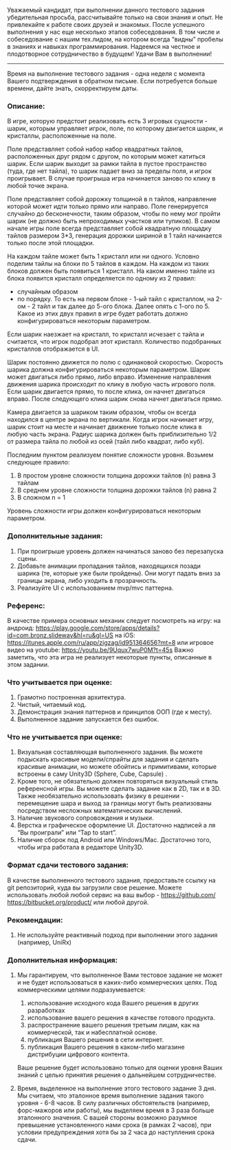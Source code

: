 Уважаемый кандидат, при выполнении данного тестового задания убедительная просьба, рассчитывайте только на свои знания и опыт. Не привлекайте к работе своих друзей и знакомых. После успешного выполнения у нас еще несколько этапов собеседования. В том числе и собеседование с нашим тех.лидом, на котором всегда “видны” пробелы в знаниях и навыках программирования.
Надеемся на честное и плодотворное сотрудничество в будущем!
Удачи Вам в выполнении!
___

Время на выполнение тестового задания - одна неделя с момента Вашего подтверждения в обратном письме.
Если потребуется больше времени, дайте знать, скорректируем даты.

### Описание:

В игре, которую предстоит реализовать есть 3 игровых сущности - шарик, которым управляет игрок, поле, по которому двигается шарик, и кристаллы, расположенные на поле.

Поле представляет собой набор набор квадратных тайлов, расположенных друг рядом с другом, по которым может катиться шарик. Если шарик выходит за рамки тайла в пустое пространство (туда, где нет тайла), то шарик падает вниз за пределы поля, и игрок проигрывает. В случае проигрыша игра начинается заново по клику в любой точке экрана.

Поле представляет собой дорожку толщиной в n тайлов, направление которой может идти только прямо или направо. Поле генерируется случайно до бесконечности, таким образом, чтобы по нему мог пройти шарик (не должно быть непроходимых участков или тупиков). В самом начале игры поле всегда представляет собой квадратную площадку тайлов размером 3*3, генерация дорожки шириной в 1 тайл начинается только после этой площадки.

На каждом тайле может быть 1 кристалл или ни одного. Условно поделим тайлы на блоки по 5 тайлов в каждом. На каждом из таких блоков должен быть появиться 1 кристалл. На каком именно тайле из блока появится кристалл определяется по одному из 2 правил:
- случайным образом
- по порядку. То есть на первом блоке - 1-ый тайл с кристаллом, на 2-ом - 2 тайл и так далее до 5-ого блока. Далее опять с 1-ого по 5.
Какое из этих двух правил в игре будет работать должно конфигурироваться некоторым параметром.

Если шарик наезжает на кристалл, то кристалл исчезает с тайла и считается, что игрок подобрал этот кристалл. Количество подобранных кристаллов отображается в UI.

Шарик постоянно движется по полю с одинаковой скоростью. Скорость шарика должна конфигурироваться некоторым параметром. Шарик может двигаться либо прямо, либо вправо. Изменение направления движения шарика происходит по клику в любую часть игрового поля. Если шарик двигается прямо, то после клика, он начнет двигаться вправо. После следующего клика шарик снова начнет двигаться прямо.

Камера двигается за шариком таким образом, чтобы он всегда находился в центре экрана по вертикали. Когда игрок начинает игру, шарик стоит на месте и начинает движение только после клика в любую часть экрана. Радиус шарика должен быть приблизительно 1/2 от размера тайла по любой из осей (тайл либо квадрат, либо куб).

Последним пунктом реализуем понятие сложности уровня. Возьмем следующее правило:
1. В простом уровне сложности толщина дорожки тайлов (n) равна 3 тайлам
2. В среднем уровне сложности толщина дорожки тайлов (n) равна 2
3. В сложном n = 1

Уровень сложности игры должен конфигурироваться некоторым параметром.

### Дополнительные задания:
1. При проигрыше уровень должен начинаться заново без перезапуска сцены.
2. Добавьте анимации пропадания тайлов, находящихся позади шарика (те, которые уже были пройдены). Они могут падать вниз за границы экрана, либо уходить в прозрачность.
3. Реализуйте UI с использованием mvp/mvc паттерна.

### Референс:
В качестве примера основных механик следует посмотреть на игру:
на андроид: https://play.google.com/store/apps/details?id=com.bronz.slideway&hl=ru&gl=US
на iOS: https://itunes.apple.com/ru/app/zigzag/id951364656?mt=8
или игровое видео на youtube: https://youtu.be/9Uqux7wuP0M?t=45s
Важно заметить, что эта игра не реализует некоторые пункты, описанные в этом задании.

### Что учитывается при оценке:
1. Грамотно построенная архитектура.
2. Чистый, читаемый код.
3. Демонстрация знания паттернов и принципов ООП (где к месту).
4. Выполненное задание запускается без ошибок.

### Что не учитывается при оценке:
1. Визуальная составляющая выполненного задания. Вы можете подыскать красивые модели/спрайты для задания и сделать красивые анимации, но можете обойтись и примитивами, которые встроены в саму Unity3D (Sphere, Cube, Capsule) .
2. Кроме того, не обязательно должен повторяться визуальный стиль референсной игры. Вы можете сделать задание как в 2D, так и в 3D. Также необязательно использовать физику в решении - перемещение шара и выход за границы могут быть реализованы посредством несложных математических вычислений.
3. Наличие звукового сопровождения и музыки.
4. Верстка и графическое оформление UI. Достаточно надписей а ля “Вы проиграли” или “Tap to start”.
5. Наличие сборок под Android или Windows/Mac. Достаточно того, чтобы игра работала в редакторе Unity3D.

### Формат сдачи тестового задания:
В качестве выполненного тестового задания, предоставьте ссылку на git репозиторий, куда вы загрузили свое решение. Можете использовать любой любой сервис на ваш выбор - https://github.com/ https://bitbucket.org/product/ или любой другой.

### Рекомендации:
1. Не используйте реактивный подход при выполнении этого задания (например, UniRx)

### Дополнительная информация:
1. Мы гарантируем, что выполненное Вами тестовое задание не может и не будет использоваться в каких-либо коммерческих целях. Под коммерческими целями подразумевается:
	1. использование исходного кода Вашего решения в других разработках
	1. использование вашего решения в качестве готового продукта.
	1. распространение вашего решения третьим лицам, как на коммерческой, так и набесплатной основе.
	1. публикация Вашего решения в сети интернет.
	1. публикация Вашего решения в каком-либо магазине дистрибуции цифрового контента.
	
	Ваше решение будет использовано только для оценки уровня Ваших знаний с целью принятия решения о дальнейшем сотрудничестве.
1. Время, выделенное на выполнение этого тестового задание 3 дня. Мы считаем, что эталонное время выполнение задания такого уровня - 6-8 часов. В силу различных обстоятельств (например, форс-мажоров или работы), мы выделяем время в 3 раза больше эталонного значения. С вашей стороны возможно разумное превышение установленного нами срока (в рамках 2 часов), при условии предупреждения хотя бы за 2 часа до наступления срока сдачи.